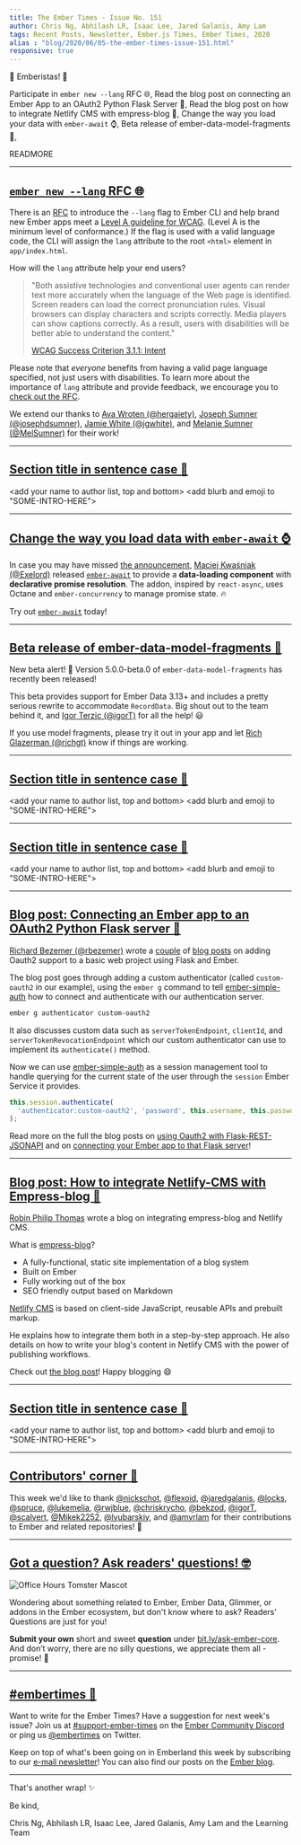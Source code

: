 ```yaml
---
title: The Ember Times - Issue No. 151
author: Chris Ng, Abhilash LR, Isaac Lee, Jared Galanis, Amy Lam
tags: Recent Posts, Newsletter, Ember.js Times, Ember Times, 2020
alias : "blog/2020/06/05-the-ember-times-issue-151.html"
responsive: true
---
```


👋 Emberistas! 🐹

Participate in `ember new --lang` RFC 🌐,
Read the blog post on connecting an Ember App to an OAuth2 Python Flask Server 🔐,
Read the blog post on how to integrate Netlify CMS with empress-blog 🚀,
Change the way you load your data with `ember-await` ⌚,
Beta release of ember-data-model-fragments 🚢,
 
READMORE

---

## [`ember new --lang` RFC 🌐](https://github.com/emberjs/rfcs/pull/635)

There is an [RFC](https://github.com/emberjs/rfcs/pull/635) to introduce the `--lang` flag to Ember CLI and help brand new Ember apps meet a [Level A guideline for WCAG](https://www.w3.org/WAI/WCAG21/Understanding/language-of-page.html). (Level A is the minimum level of conformance.) If the flag is used with a valid language code, the CLI will assign the `lang` attribute to the root `<html>` element in `app/index.html`.

How will the `lang` attribute help your end users?

> "Both assistive technologies and conventional user agents can render text more accurately when the language of the Web page is identified. Screen readers can load the correct pronunciation rules. Visual browsers can display characters and scripts correctly. Media players can show captions correctly. As a result, users with disabilities will be better able to understand the content."
>
> [WCAG Success Criterion 3.1.1: Intent](https://www.w3.org/WAI/WCAG21/Understanding/language-of-page.html#intent)

Please note that _everyone_ benefits from having a valid page language specified, not just users with disabilities. To learn more about the importance of `lang` attribute and provide feedback, we encourage you to [check out the RFC](https://github.com/emberjs/rfcs/pull/635).

We extend our thanks to [Ava Wroten (@hergaiety)](https://github.com/hergaiety), [Joseph Sumner (@josephdsumner)](https://github.com/josephdsumner), [Jamie White (@jgwhite)](http://github.com/jgwhite), and [Melanie Sumner (@MelSumner)](https://github.com/MelSumner) for their work!

---

## [Section title in sentence case 🐹](section-url)

<change section title emoji>
<consider adding some bold to your paragraph>
<please include link to external article/repo/etc in paragraph / body text, not just header title above>

<add your name to author list, top and bottom>
<add blurb and emoji to "SOME-INTRO-HERE">

---

## [Change the way you load data with `ember-await` ⌚](https://exelord.gitbook.io/ember-await/)

In case you may have missed [the announcement](https://twitter.com/TheExelord/status/1257674588256903177), [Maciej Kwaśniak (@Exelord)](https://github.com/Exelord) released [`ember-await`](https://exelord.gitbook.io/ember-await/) to provide a **data-loading component** with **declarative promise resolution**. The addon, inspired by `react-async`, uses Octane and `ember-concurrency` to manage promise state. 🔥

Try out [`ember-await`](https://exelord.gitbook.io/ember-await/) today!

---

## [Beta release of ember-data-model-fragments 🚢](https://github.com/lytics/ember-data-model-fragments/releases/tag/5.0.0-beta.0)

 New beta alert! 🚨 Version 5.0.0-beta.0 of `ember-data-model-fragments` has recently been released!  
 
This beta provides support for Ember Data 3.13+ and includes a pretty serious rewrite to accommodate `RecordData`. Big shout out to the team behind it, and [Igor Terzic
(@igorT)](https://github.com/igorT) for all the help! 😃

If you use model fragments, please try it out in your app and let [Rich Glazerman (@richgt)](https://github.com/richgt) know if things are working. 

---

## [Section title in sentence case 🐹](section-url)

<change section title emoji>
<consider adding some bold to your paragraph>
<please include link to external article/repo/etc in paragraph / body text, not just header title above>

<add your name to author list, top and bottom>
<add blurb and emoji to "SOME-INTRO-HERE">

---

## [Section title in sentence case 🐹](section-url)

<change section title emoji>
<consider adding some bold to your paragraph>
<please include link to external article/repo/etc in paragraph / body text, not just header title above>

<add your name to author list, top and bottom>
<add blurb and emoji to "SOME-INTRO-HERE">

---

## [Blog post: Connecting an Ember app to an OAuth2 Python Flask server 🔐](https://blog.softwarebyrichard.com/2020/05/26/connecting-an-ember-app-to-oauth2-python-flask-server/)

[Richard Bezemer (@rbezemer)](https://github.com/rbezemer) wrote a [couple](https://blog.softwarebyrichard.com/2020/05/19/using-oauth2-with-flask-rest-jsonapi/) of [blog posts](https://blog.softwarebyrichard.com/2020/05/26/connecting-an-ember-app-to-oauth2-python-flask-server/) on adding Oauth2 support to a basic web project using Flask and Ember.

The blog post goes through adding a custom authenticator (called `custom-oauth2` in our example), using the `ember g` command to tell [ember-simple-auth](https://ember-simple-auth.com/) how to connect and authenticate with our authentication server.

```sh
ember g authenticator custom-oauth2
```

It also discusses custom data such as `serverTokenEndpoint`, `clientId`, and `serverTokenRevocationEndpoint` which our custom authenticator can use to implement its `authenticate()` method.

Now we can use [ember-simple-auth](https://ember-simple-auth.com/) as a session management tool to handle querying for the current state of the user through the `session` Ember Service it provides.

```js
this.session.authenticate(
  'authenticator:custom-oauth2', 'password', this.username, this.password
);
```

Read more on the full the blog posts on [using Oauth2 with Flask-REST-JSONAPI](https://blog.softwarebyrichard.com/2020/05/19/using-oauth2-with-flask-rest-jsonapi/) and on [connecting your Ember app to that Flask server](https://blog.softwarebyrichard.com/2020/05/26/connecting-an-ember-app-to-oauth2-python-flask-server/)!

---

## [Blog post: How to integrate Netlify-CMS with Empress-blog 🚀](https://www.mylittletechlife.com/integrate-netlify-cms-with-empress-blog)

[Robin Philip Thomas](https://github.com/MalayaliRobz) wrote a blog on integrating empress-blog and Netlify CMS.

What is [empress-blog](https://github.com/empress/empress-blog)?

- A fully-functional, static site implementation of a blog system
- Built on Ember
- Fully working out of the box
- SEO friendly output based on Markdown

[Netlify CMS](https://www.netlifycms.org/) is based on client-side JavaScript, reusable APIs and prebuilt markup.

He explains how to integrate them both in a step-by-step approach. He also details on how to write your blog's content in Netlify CMS with the power of publishing workflows.

Check out [the blog post](https://www.mylittletechlife.com/integrate-netlify-cms-with-empress-blog)! Happy blogging 😄

---

## [Section title in sentence case 🐹](section-url)

<change section title emoji>
<consider adding some bold to your paragraph>
<please include link to external article/repo/etc in paragraph / body text, not just header title above>

<add your name to author list, top and bottom>
<add blurb and emoji to "SOME-INTRO-HERE">

---

## [Contributors' corner 👏](https://guides.emberjs.com/release/contributing/repositories/)

<p>This week we'd like to thank <a href="https://github.com/nickschot" target="gh-user">@nickschot</a>, <a href="https://github.com/flexoid" target="gh-user">@flexoid</a>, <a href="https://github.com/jaredgalanis" target="gh-user">@jaredgalanis</a>, <a href="https://github.com/locks" target="gh-user">@locks</a>, <a href="https://github.com/spruce" target="gh-user">@spruce</a>, <a href="https://github.com/lukemelia" target="gh-user">@lukemelia</a>, <a href="https://github.com/rwjblue" target="gh-user">@rwjblue</a>, <a href="https://github.com/chriskrycho" target="gh-user">@chriskrycho</a>, <a href="https://github.com/bekzod" target="gh-user">@bekzod</a>, <a href="https://github.com/igorT" target="gh-user">@igorT</a>, <a href="https://github.com/scalvert" target="gh-user">@scalvert</a>, <a href="https://github.com/Mikek2252" target="gh-user">@Mikek2252</a>, <a href="https://github.com/lyubarskiy" target="gh-user">@lyubarskiy</a>, and <a href="https://github.com/amyrlam" target="gh-user">@amyrlam</a> for their contributions to Ember and related repositories! 💖</p>

---

## [Got a question? Ask readers' questions! 🤓](https://docs.google.com/forms/d/e/1FAIpQLScqu7Lw_9cIkRtAiXKitgkAo4xX_pV1pdCfMJgIr6Py1V-9Og/viewform)

<div class="blog-row">
  <img class="float-right small transparent padded" alt="Office Hours Tomster Mascot" title="Readers' Questions" src="/images/tomsters/officehours.png" />

  <p>Wondering about something related to Ember, Ember Data, Glimmer, or addons in the Ember ecosystem, but don't know where to ask? Readers’ Questions are just for you!</p>

  <p><strong>Submit your own</strong> short and sweet <strong>question</strong> under <a href="https://bit.ly/ask-ember-core" target="rq">bit.ly/ask-ember-core</a>. And don’t worry, there are no silly questions, we appreciate them all - promise! 🤞</p>
</div>

---

## [#embertimes 📰](https://blog.emberjs.com/tags/newsletter.html)

Want to write for the Ember Times? Have a suggestion for next week's issue? Join us at [#support-ember-times](https://discordapp.com/channels/480462759797063690/485450546887786506) on the [Ember Community Discord](https://discordapp.com/invite/zT3asNS) or ping us [@embertimes](https://twitter.com/embertimes) on Twitter.

Keep on top of what's been going on in Emberland this week by subscribing to our [e-mail newsletter](https://the-emberjs-times.ongoodbits.com/)! You can also find our posts on the [Ember blog](https://emberjs.com/blog/tags/newsletter.html).

---

That's another wrap! ✨

Be kind,

Chris Ng, Abhilash LR, Isaac Lee, Jared Galanis, Amy Lam and the Learning Team
